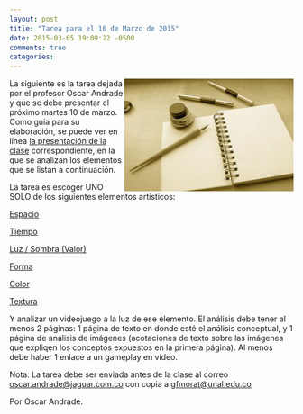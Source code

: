 ```yaml
---
layout: post
title: "Tarea para el 10 de Marzo de 2015"
date: 2015-03-05 19:09:22 -0500
comments: true
categories: 
---
```

<img height="200" width="300" style="float: right;" src="/images/tareas.jpg" />La siguiente es la tarea dejada por el profesor Oscar Andrade y que se debe presentar el próximo martes 10 de marzo. Como guía para su elaboración, se puede ver en línea [la presentación de la clase](http://videojuegosun.github.io/RulesArt) correspondiente, en la que se analizan los elementos que  se listan a continuación.
<!--more-->


La tarea es escoger UNO SOLO de los siguientes elementos artísticos:

 [Espacio](http://videojuegosun.github.io/RulesArt/#/5)
 
 [Tiempo](http://videojuegosun.github.io/RulesArt/#/10)
 
 [Luz / Sombra (Valor)](http://videojuegosun.github.io/RulesArt/#/14)
 
 [Forma](http://videojuegosun.github.io/RulesArt/#/18)
 
 [Color](http://videojuegosun.github.io/RulesArt/#/25) 
 
 [Textura](http://videojuegosun.github.io/RulesArt/#/34)

Y analizar un videojuego a la luz de ese elemento. El análisis debe tener al menos 2 páginas: 1 página de texto en donde esté el análisis conceptual, y 1 página de análisis de imágenes (acotaciones de texto sobre las imágenes que expliqen los conceptos expuestos en la primera página). Al menos debe haber 1 enlace a un gameplay en video.

Nota: La tarea debe ser enviada antes de la clase al correo oscar.andrade@jaguar.com.co con copia a gfmorat@unal.edu.co

Por Oscar Andrade.
